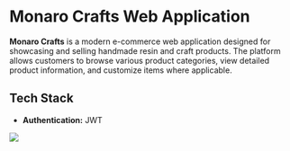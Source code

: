 # Monaro Crafts Web Application

**Monaro Crafts** is a modern e-commerce web application designed for showcasing and selling handmade resin and craft products. The platform allows customers to browse various product categories, view detailed product information, and customize items where applicable.  

## Tech Stack

- **Authentication:** JWT
<img src="https://skillicons.dev/icons?i=mongodb,express,react,nodejs,tailwind,postman,JWT.io" />



